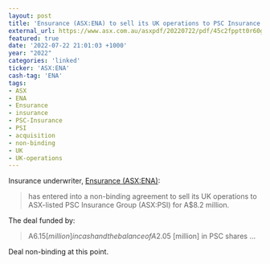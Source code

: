 ```yaml
---
layout: post
title: 'Ensurance (ASX:ENA) to sell its UK operations to PSC Insurance Group (ASX:PSI) for $8.2 million'
external_url: https://www.asx.com.au/asxpdf/20220722/pdf/45c2fpptt0r60g.pdf
featured: true
date: '2022-07-22 21:01:03 +1000'
year: "2022"
categories: 'linked'
ticker: 'ASX:ENA'
cash-tag: 'ENA'
tags:
- ASX
- ENA
- Ensurance
- insurance
- PSC-Insurance 
- PSI
- acquisition
- non-binding
- UK
- UK-operations
---
```


Insurance underwriter, [Ensurance (ASX:ENA)](https://www2.asx.com.au/markets/company/ENA):

> has entered into a non-binding agreement to sell its UK operations to ASX-listed PSC Insurance Group (ASX:PSI) for A$8.2 million.

<!--more-->

The deal funded by:

> A$6.15 [million] in cash and the balance of A$2.05 [million] in PSC shares ...

Deal non-binding at this point.
